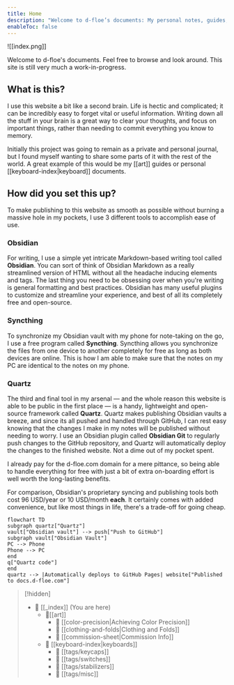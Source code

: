 ```yaml
---
title: Home
description: "Welcome to d-floe’s documents: My personal notes, guides, and documentation database." 
enableToc: false
---
```


![[index.png]]

Welcome to d-floe's documents. Feel free to browse and look around. This site is still very much a work-in-progress.

## What is this?

I use this website a bit like a second brain. Life is hectic and complicated; it can be incredibly easy to forget vital or useful information. Writing down all the stuff in your brain is a great way to clear your thoughts, and focus on important things, rather than needing to commit everything you know to memory.

Initially this project was going to remain as a private and personal journal, but I found myself wanting to share some parts of it with the rest of the world. A great example of this would be my [[art]] guides or personal [[keyboard-index|keyboard]] documents.

## How did you set this up?

To make publishing to this website as smooth as possible without burning a massive hole in my pockets, I use 3 different tools to accomplish ease of use.

### Obsidian

For writing, I use a simple yet intricate Markdown-based writing tool called **Obsidian**. You can sort of think of Obsidian Markdown as a really streamlined version of HTML without all the headache inducing elements and tags. The last thing you need to be obsessing over when you're writing is general formatting and best practices. Obsidian has many useful plugins to customize and streamline your experience, and best of all its completely free and open-source.

### Syncthing

To synchronize my Obsidian vault with my phone for note-taking on the go, I use a free program called **Syncthing**. Syncthing allows you synchronize the files from one device to another completely for free as long as both devices are online. This is how I am able to make sure that the notes on my PC are identical to the notes on my phone.

### Quartz

The third and final tool in my arsenal — and the whole reason this website is able to be public in the first place — is a handy, lightweight and open-source framework called **Quartz**. Quartz makes publishing Obsidian vaults a breeze, and since its all pushed and handled through GitHub, I can rest easy knowing that the changes I make in my notes will be published without needing to worry. I use an Obsidian plugin called **Obsidian Git** to regularly push changes to the GitHub repository, and Quartz will automatically deploy the changes to the finished website. Not a dime out of my pocket spent.

I already pay for the d-floe.com domain for a mere pittance, so being able to handle everything for free with just a bit of extra on-boarding effort is well worth the long-lasting benefits.

For comparison, Obsidian's proprietary syncing and publishing tools both cost 96 USD/year or 10 USD/month **each**. It certainly comes with added convenience, but like most things in life, there's a trade-off for going cheap.

```mermaid
flowchart TD
subgraph quartz["Quartz"]
vault["Obsidian vault"] --> push["Push to GitHub"]
subgraph vault["Obsidian Vault"]
PC --> Phone
Phone --> PC
end
q["Quartz code"]
end
quartz --> |Automatically deploys to GitHub Pages| website["Published to docs.d-floe.com"]
```

> [!hidden]
>
> -   📁 [[_index]] (You are here)
>     -   📂[[art]]
>         -   📄 [[color-precision|Achieving Color Precision]]
>         -   📄 [[clothing-and-folds|Clothing and Folds]]
>         -   📄 [[commission-sheet|Commission Info]]
>     -   📁 [[keyboard-index|keyboards]]
>         -   📂 [[tags/keycaps]]
>         -   📂 [[tags/switches]]
>         -   📂 [[tags/stabilizers]]
>         -   📂 [[tags/misc]]
